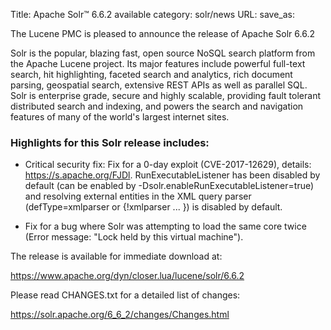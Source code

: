 Title: Apache Solr™ 6.6.2 available
category: solr/news
URL: 
save_as: 

The Lucene PMC is pleased to announce the release of Apache Solr 6.6.2

Solr is the popular, blazing fast, open source NoSQL search platform from the Apache Lucene project. Its major features include powerful full-text search, hit highlighting, faceted search and analytics, rich document parsing, geospatial search, extensive REST APIs as well as parallel SQL. Solr is enterprise grade, secure and highly scalable, providing fault tolerant distributed search and indexing, and powers the search and navigation features of many of the world's largest internet sites.

### Highlights for this Solr release includes:

 * Critical security fix: Fix for a 0-day exploit (CVE-2017-12629), details: https://s.apache.org/FJDl. RunExecutableListener has been disabled by default (can be enabled by -Dsolr.enableRunExecutableListener=true) and resolving external entities in the XML query parser (defType=xmlparser or {!xmlparser ... }) is disabled by default.

 * Fix for a bug where Solr was attempting to load the same core twice (Error message: "Lock held by this virtual machine").

The release is available for immediate download at:

   <https://www.apache.org/dyn/closer.lua/lucene/solr/6.6.2>

Please read CHANGES.txt for a detailed list of changes:

   <https://solr.apache.org/6_6_2/changes/Changes.html>


